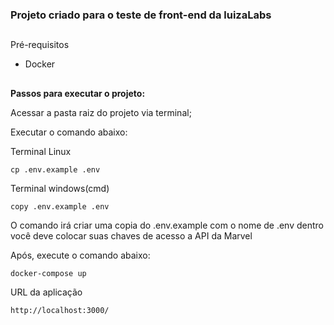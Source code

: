 <h3>Projeto criado para o teste de front-end da luizaLabs</h3>

##
Pré-requisitos
  - Docker

##  
<b>Passos para executar o projeto:</b>

Acessar a pasta raiz do projeto via terminal;

Executar o comando abaixo:

   Terminal Linux
   
    cp .env.example .env
    
   Terminal windows(cmd)
   
    copy .env.example .env
      
O comando irá criar uma copia do .env.example com o nome de .env
dentro você deve colocar suas chaves de acesso a API da Marvel

Após, execute o comando abaixo:

    docker-compose up

URL da aplicação

    http://localhost:3000/
